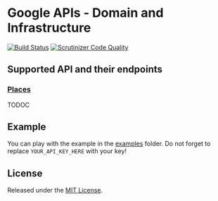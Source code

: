 # Google APIs - Domain and Infrastructure

[![Build Status](https://travis-ci.org/4rthem/google-api.svg?branch=master)](https://travis-ci.org/4rthem/google-api)
[![Scrutinizer Code Quality](https://scrutinizer-ci.com/g/4rthem/google-api/badges/quality-score.png?b=master)](https://scrutinizer-ci.com/g/4rthem/google-api/?branch=master)

## Supported API and their endpoints

### [Places](https://developers.google.com/places/)

TODOC

## Example

You can play with the example in the [examples](examples/) folder.
Do not forget to replace `YOUR_API_KEY_HERE` with your key!

## License

Released under the [MIT License](LICENSE).
